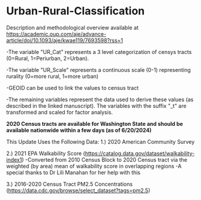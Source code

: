 # Urban-Rural-Classification

Description and methodological overview available at https://academic.oup.com/aje/advance-article/doi/10.1093/aje/kwae119/7693598?rss=1

-The variable "UR_Cat" represents a 3 level categorization of censys tracts (0=Rural, 1=Periurban, 2=Urban).  

-The variable "UR_Scale" represents a continuous scale (0-1) representing rurality (0=more rural, 1=more urban)

-GEOID can be used to link the values to census tract

 -The remaining variables represent the data used to derive these values (as described in the linked manuscript).  The variables with the suffix "_t" are transformed and scaled for factor analysis.


**2020 Census tracts are available for Washington State and should be available nationwide within a few days (as of 6/20/2024)**

 This Update Uses the Following Data:
 1.) 2020 American Community Survey
 
 2.) 2021 EPA Walkability Score (https://catalog.data.gov/dataset/walkability-index1)
       -Converted from 2010 Census Block to 2020 Census tract via the weighted (by area) mean of walkability score in overlapping regions
       -A special thanks to Dr Lili Manahan for her help with this
       
 3.) 2016-2020 Census Tract PM2.5 Concentrations (https://data.cdc.gov/browse/select_dataset?tags=pm2.5)
